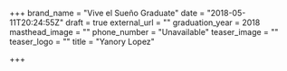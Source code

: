 +++
brand_name = "Vive el Sueño Graduate"
date = "2018-05-11T20:24:55Z"
draft = true
external_url = ""
graduation_year = 2018
masthead_image = ""
phone_number = "Unavailable"
teaser_image = ""
teaser_logo = ""
title = "Yanory Lopez"

+++
